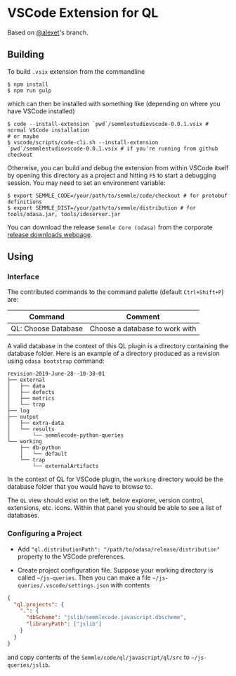 VSCode Extension for QL
===

Based on [@alexet](https://git.semmle.com/alexet)'s branch.

Building
---
To build `.vsix` extension from the commandline

```shell
$ npm install
$ npm run gulp
```

which can then be installed with something like (depending on where you have VSCode installed)

```shell
$ code --install-extension `pwd`/semmlestudiovscode-0.0.1.vsix # normal VSCode installation
# or maybe
$ vscode/scripts/code-cli.sh --install-extension `pwd`/semmlestudiovscode-0.0.1.vsix # if you're running from github checkout
```

Otherwise, you can build and debug the extension from within VSCode itself by opening this directory as a project
and hitting `F5` to start a debugging session. You may need to set an environment variable:

```
$ export SEMMLE_CODE=/your/path/to/semmle/code/checkout # for protobuf definitions
$ export SEMMLE_DIST=/your/path/to/semmle/distribution # for tools/odasa.jar, tools/ideserver.jar
```

You can download the release `Semmle Core (odasa)` from the corporate [release downloads webpage](https://wiki.semmle.com/display/REL/QL+tools+downloads).

Using
---

### Interface

The contributed commands to the command palette (default `Ctrl+Shift+P`) are:

|Command|Comment|
|---|---|
|QL: Choose Database|Choose a database to work with|

A valid database in the context of this QL plugin is a directory containing the database folder.
Here is an example of a directory produced as a revision using `odasa bootstrap` command:

```
revision-2019-June-28--10-38-01
├── external
│   ├── data
│   ├── defects
│   ├── metrics
│   └── trap
├── log
├── output
│   ├── extra-data
│   └── results
│       └── semmlecode-python-queries
└── working
    ├── db-python
    │   └── default
    └── trap
        └── externalArtifacts
```

In the context of QL for VSCode plugin, the `working` directory would be the database folder 
that you would have to browse to.

The `QL` view should exist on the left, below explorer, version control, extensions, etc. icons. 
Within that panel you should be able to see a list of databases.

### Configuring a Project

* Add `"ql.distributionPath": "/path/to/odasa/release/distribution"` property to the
VSCode preferences.

* Create project configuration file. Suppose your working directory is called `~/js-queries`.
Then you can make a file `~/js-queries/.vscode/settings.json` with contents
```json
{
  "ql.projects": {
    ".": {
      "dbScheme": "jslib/semmlecode.javascript.dbscheme",
      "libraryPath": ["jslib"]
    }
  }
}
```
and copy contents of the `Semmle/code/ql/javascript/ql/src` to `~/js-queries/jslib`.
